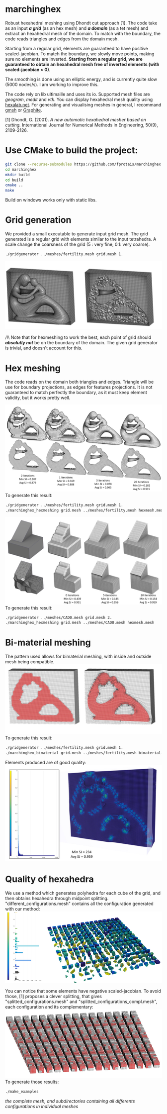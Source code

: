 # marchinghex
Robust hexahedral meshing using Dhondt cut approach \[1\]. 
The code take as an input ***a grid*** (as an hex mesh) and ***a domain***  (as a tet mesh) and extract an hexahedral mesh of the domain.
To match with the boundary, the code reads triangles and edges from the domain mesh. 

Starting from a regular grid, elements are guaranteed to have positive scaled-jacobian. 
To match the boundary, we slowly move points, making sure no elements are inverted. 
**Starting from a regular grid, we are guaranteed to obtain an hexahedral mesh free of inverted elements (with scaled-jacobian \> 0)**. 

The smoothing is done using an elliptic energy, and is currently quite slow (5000 nodes/s). I am working to improve this.

The code rely on lib ultimaille and uses its io. Supported mesh files are *geogram*, *medit* and *vtk*. 
You can display hexahedral mesh quality using [hexalab.net](https://www.hexalab.net/). 
For generating and visualising meshes in general, I recommand [gmsh](http://gmsh.info/) or [Graphite](http://alice.loria.fr/index.php?option=com_content&view=article&id=22).


\[1\] Dhondt, G. (2001). *A new automatic hexahedral mesher based on cutting.* International Journal for Numerical Methods in Engineering, 50(9), 2109-2126.

# Use CMake to build the project:
```sh
git clone --recurse-submodules https://github.com/fprotais/marchinghex
cd marchinghex
mkdir build
cd build
cmake ..
make
```
Build on windows works only with static libs. 

# Grid generation

We provided a small executable to generate input grid mesh. 
The grid generated is a regular grid with elements similar to the input tetrahedra. 
A scale change the coarsness of the grid (5 : very fine, 0.1: very coarse).

```sh
./gridgenerator ../meshes/fertility.mesh grid.mesh 1.
```
![box](https://raw.githubusercontent.com/fprotais/marchinghex/main/images/mesh_in_grid.jpg)

/!\ Note that for hexmeshing to work the best, each point of grid should ***absolutly not*** be on the boundary of the domain. 
The given grid generator is trivial, and doesn't account for this. 

# Hex meshing

The code reads on the domain both triangles and edges. 
Triangle will be use for boundary projections, as edges for features projections.
It is not guaranteed to match perfectly the boundary, as it must keep element validity, but it works pretty well.

![box](https://raw.githubusercontent.com/fprotais/marchinghex/main/images/hexmeshing.jpg)
To generate this result:
```sh
./gridgenerator ../meshes/fertility.mesh grid.mesh 1.
./marchinghex_hexmeshing grid.mesh ../meshes/fertility.mesh hexmesh.mesh
```
![box](https://raw.githubusercontent.com/fprotais/marchinghex/main/images/caohexmeshing.jpg)
To generate this result:
```sh
./gridgenerator ../meshes/CAD0.mesh grid.mesh 2.
./marchinghex_hexmeshing grid.mesh ../meshes/CAD0.mesh hexmesh.mesh
```

# Bi-material meshing

The pattern used allows for bimaterial meshing, with inside and outside mesh being compatible. 
![box](https://raw.githubusercontent.com/fprotais/marchinghex/main/images/bimaterial.jpg)
To generate this result:
```sh
./gridgenerator ../meshes/fertility.mesh grid.mesh 1.
./marchinghex_bimaterial grid.mesh ../meshes/fertility.mesh bimaterial.mesh inside.mesh outside.mesh
```

Elements produced are of good quality:
![box](https://raw.githubusercontent.com/fprotais/marchinghex/main/images/bimaterial_sj.jpg)


# Quality of hexahedra

We use a method which generates polyhedra for each cube of the grid, and then obtains hexahedra through midpoint splitting. 
"different_configurations.mesh" contains all the configuration generated with our method:
![box](https://raw.githubusercontent.com/fprotais/marchinghex/main/images/configurations.png)

You can notice that some elements have negative scaled-jacobian. 
To avoid those, \[1\] proposes a clever splitting, that gives "splitted_configurations.mesh" and "splitted_configurations_compl.mesh", each configuration and its complementary:
![box](https://raw.githubusercontent.com/fprotais/marchinghex/main/images/with_split.jpg)
To generate those results: 
```sh
./make_examples
```
*the complete mesh, and subdirectories containing all differents configurations in individual meshes*






